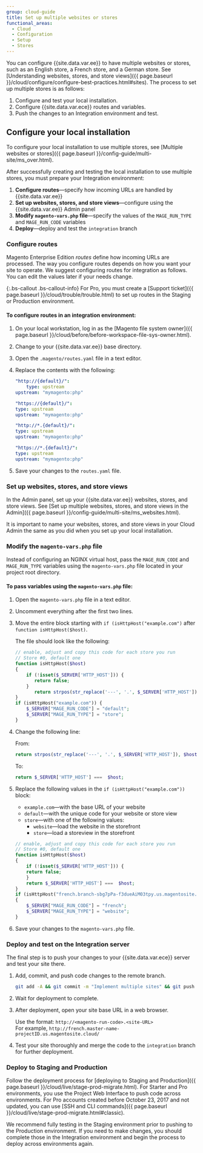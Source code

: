 ```yaml
---
group: cloud-guide
title: Set up multiple websites or stores
functional_areas:
  - Cloud
  - Configuration
  - Setup
  - Stores
---
```


You can configure {{site.data.var.ee}} to have multiple websites or stores, such as an English store, a French store, and a German store. See [Understanding websites, stores, and store views]({{ page.baseurl }}/cloud/configure/configure-best-practices.html#sites). The process to set up multiple stores is as follows:

1.  Configure and test your local installation.
1.  Configure {{site.data.var.ece}} routes and variables.
1.  Push the changes to an Integration environment and test.

## Configure your local installation

To configure your local installation to use multiple stores, see [Multiple websites or stores]({{ page.baseurl }}/config-guide/multi-site/ms_over.html).

After successfully creating and testing the local installation to use multiple stores, you must prepare your Integration environment:

1.  **Configure routes**—specify how incoming URLs are handled by {{site.data.var.ee}}
1.  **Set up websites, stores, and store views**—configure using the {{site.data.var.ee}} Admin panel
1.  **Modify `magento-vars.php` file**—specify the values of the `MAGE_RUN_TYPE` and `MAGE_RUN_CODE` variables
1.  **Deploy**—deploy and test the `integration` branch

### Configure routes

Magento Enterprise Edition *routes* define how incoming URLs are processed. The way you configure routes depends on how you want your site to operate. We suggest configuring routes for integration as follows. You can edit the values later if your needs change.

{:.bs-callout .bs-callout-info}
For Pro, you must create a [Support ticket]({{ page.baseurl }}/cloud/trouble/trouble.html) to set up routes in the Staging or Production environment.

#### To configure routes in an integration environment:

1.  On your local workstation, log in as the [Magento file system owner]({{ page.baseurl }}/cloud/before/before-workspace-file-sys-owner.html).

1.  Change to your {{site.data.var.ee}} base directory.

1.  Open the `.magento/routes.yaml` file in a text editor.

1.  Replace the contents with the following:

    ```yaml
    "http://{default}/":
        type: upstream
	upstream: "mymagento:php"

    "https://{default}/":
	type: upstream
	upstream: "mymagento:php"

    "http://*.{default}/":
	type: upstream
	upstream: "mymagento:php"

    "https://*.{default}/":
	type: upstream
	upstream: "mymagento:php"
    ```

1.  Save your changes to the `routes.yaml` file.

### Set up websites, stores, and store views

In the Admin panel, set up your {{site.data.var.ee}} websites, stores, and store views. See [Set up multiple websites, stores, and store views in the Admin]({{ page.baseurl }}/config-guide/multi-site/ms_websites.html).

It is important to name your websites, stores, and store views in your Cloud Admin the same as you did when you set up your local installation.

### Modify the `magento-vars.php` file

Instead of configuring an NGINX virtual host, pass the `MAGE_RUN_CODE` and `MAGE_RUN_TYPE` variables using the `magento-vars.php` file located in your project root directory.

#### To pass variables using the `magento-vars.php` file:

1.  Open the `magento-vars.php` file in a text editor.

1.  Uncomment everything after the first two lines.

1.  Move the entire block starting with `if (isHttpHost("example.com")` after `function isHttpHost($host)`.

    The file should look like the following:
    
    ```php
    // enable, adjust and copy this code for each store you run
    // Store #0, default one
    function isHttpHost($host)
    {
        if (!isset($_SERVER['HTTP_HOST'])) {
           return false;
        }
           return strpos(str_replace('---', '.', $_SERVER['HTTP_HOST']), $host) === 0;
    }
    if (isHttpHost("example.com")) {
        $_SERVER["MAGE_RUN_CODE"] = "default";
        $_SERVER["MAGE_RUN_TYPE"] = "store";
    }
    ```

1.  Change the following line:

    From:

    ```php
    return strpos(str_replace('---', '.', $_SERVER['HTTP_HOST']), $host) === 0;
    ```

    To:

    ```php
    return $_SERVER['HTTP_HOST'] ===  $host;
    ```

1.  Replace the following values in the `if (isHttpHost("example.com"))` block:

    -  `example.com`—with the base URL of your website
    -  `default`—with the unique code for your website or store view
    -  `store`—with one of the following values:
        -  `website`—load the website in the storefront
        -  `store`—load a storeview in the storefront

    ```php
    // enable, adjust and copy this code for each store you run
    // Store #0, default one
    function isHttpHost($host)
    {
        if (!isset($_SERVER['HTTP_HOST'])) {
        return false;
        }
        return $_SERVER['HTTP_HOST'] ===  $host;
    }
    if (isHttpHost("french.branch-sbg7pPa-f3dueAiM03tpy.us.magentosite.cloud"))
    {
        $_SERVER["MAGE_RUN_CODE"] = "french";
        $_SERVER["MAGE_RUN_TYPE"] = "website";
    }
    ```

1.  Save your changes to the `magento-vars.php` file.

### Deploy and test on the Integration server

The final step is to push your changes to your {{site.data.var.ece}} server and test your site there.

1.  Add, commit, and push code changes to the remote branch.

    ```bash
    git add -A && git commit -m "Implement multiple sites" && git push origin <branch name>
    ```

1.  Wait for deployment to complete.

1.  After deployment, open your site base URL in a web browser.

    Use the format: `http://<magento-run-code>.<site-URL>`  
    For example, `http://french.master-name-projectID.us.magentosite.cloud/`

1.  Test your site thoroughly and merge the code to the `integration` branch for further deployment.

### Deploy to Staging and Production

Follow the deployment process for [deploying to Staging and Production]({{ page.baseurl }}/cloud/live/stage-prod-migrate.html). For Starter and Pro environments, you use the Project Web Interface to push code across environments. For Pro accounts created before October 23, 2017 and not updated, you can use [SSH and CLI commands]({{ page.baseurl }}/cloud/live/stage-prod-migrate.html#classic).

We recommend fully testing in the Staging environment prior to pushing to the Production environment. If you need to make changes, you should complete those in the Integration environment and begin the process to deploy across environments again.
